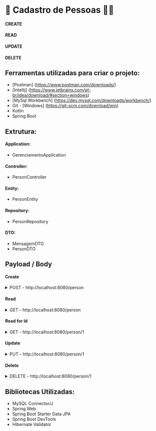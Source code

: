 # :standing_person:  Cadastro de Pessoas :standing_woman:

#### CREATE
#### READ
#### UPDATE
#### DELETE

## Ferramentas utilizadas para criar o projeto:

- [Postman] (https://www.postman.com/downloads/)
- [Intellij] (https://www.jetbrains.com/pt-br/idea/download/#section=windows)
- [MySql Workbench] (https://dev.mysql.com/downloads/workbench/)
- Git - [Windows] (https://git-scm.com/download/win)
- Kotlin
- Spring Boot


## Extrutura:
#### Application:
- GerenciamentoApplication

#### Controller:
- PersonController

#### Entity:
- PersonEntity

#### Repository:
- PersonRepository

#### DTO:
- MensagemDTO
- PersonDTO

## Payload / Body

#### Create
<details>
  <summary>POST - http://localhost:8080/person</summary>

```
{
    "nome" : "Pedro Henrique",
    "email" : "PedroH@gmail.com",
    "idade" : 20,
    "dataNascimento" : "2001-05-12"
}
```
</details>

#### Read
<details>
  <summary>GET - http://localhost:8080/person</summary>
</details>

#### Read for Id
<details>
  <summary>GET - http://localhost:8080/person/1</summary>
</details>

#### Update
<details>
  <summary>PUT - http://localhost:8080/person/1</summary>

```
{
    "nome" : "Pedro Henrique Almeida",
    "email" : "PedroHAlmeida@gmail.com",
    "idade" : 21,
    "dataNascimento" : "2001-05-12"
}
```
</details>

#### Delete
<details>
  <summary>DELETE - http://localhost:8080/person/1</summary>
</details>

## Bibliotecas Utilizadas: 

- MySQL Connector/J
- Spring Web
- Spring Boot Starter Data JPA
- Spring Boot DevTools
- Hibernate Validator

